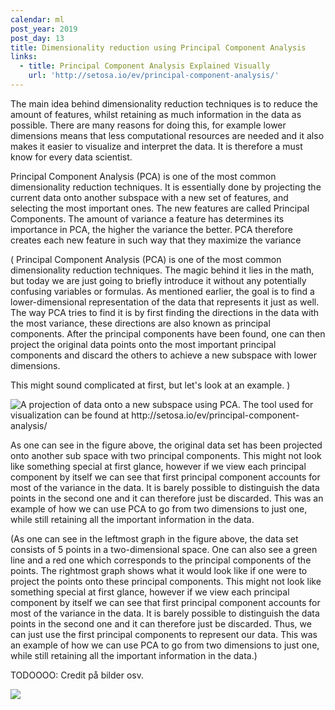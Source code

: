 ```yaml
---
calendar: ml
post_year: 2019
post_day: 13
title: Dimensionality reduction using Principal Component Analysis
links:
  - title: Principal Component Analysis Explained Visually
    url: 'http://setosa.io/ev/principal-component-analysis/'
---
```

The main idea behind dimensionality reduction techniques is to reduce the amount of features, whilst retaining as much information in the data as possible. There are many reasons for doing this, for example lower dimensions means that less computational resources are needed and it also makes it easier to visualize and interpret the data. It is therefore a must know for every data scientist.

Principal Component Analysis (PCA) is one of the most common dimensionality reduction techniques. It is essentially done by projecting the current data onto another subspace with a new set of features, and selecting the most important ones. The new features are called Principal Components. The amount of variance a feature has determines its importance in PCA, the higher the variance the better. PCA therefore creates each new feature in such way that they maximize the variance 

(
Principal Component Analysis (PCA) is one of the most common dimensionality reduction techniques. The magic behind it lies in the math, but today we are just going to briefly introduce it without any potentially confusing variables or formulas. As mentioned earlier, the goal is to find a lower-dimensional representation of the data that represents it just as well. The way PCA tries to find it is by first finding the directions in the data with the most variance, these directions are also known as principal components. After the principal components have been found, one can then project the original data points onto the most important principal components and discard the others to achieve a new subspace with lower dimensions.

This might sound complicated at first, but let's look at an example.
)

![](/assets/screenshot-2019-11-12-at-18.03.52.png "A projection of data onto a new subspace using PCA. The tool used for visualization can be found at http://setosa.io/ev/principal-component-analysis/")

As one can see in the figure above, the original data set has been projected onto another sub space with two principal components. This might not look like something special at first glance, however if we view each principal component by itself we can see that first principal component accounts for most of the variance in the data. It is barely possible to distinguish the data points in the second one and it can therefore just be discarded. This was an example of how we can use PCA to go from two dimensions to just one, while still retaining all the important information in the data.

(As one can see in the leftmost graph in the figure above, the data set consists of 5 points in a two-dimensional space. One can also see a green line and a red one which corresponds to the principal components of the points. The rightmost graph shows what it would look like if one were to project the points onto these principal components.  This might not look like something special at first glance, however if we view each principal component by itself we can see that first principal component accounts for most of the variance in the data. It is barely possible to distinguish the data points in the second one and it can therefore just be discarded. Thus, we can just use the first principal components to represent our data. This was an example of how we can use PCA to go from two dimensions to just one, while still retaining all the important information in the data.)

TODOOOO: Credit på bilder osv.

![](/assets/screenshot-2019-11-12-at-19.11.12.png)

![]()
